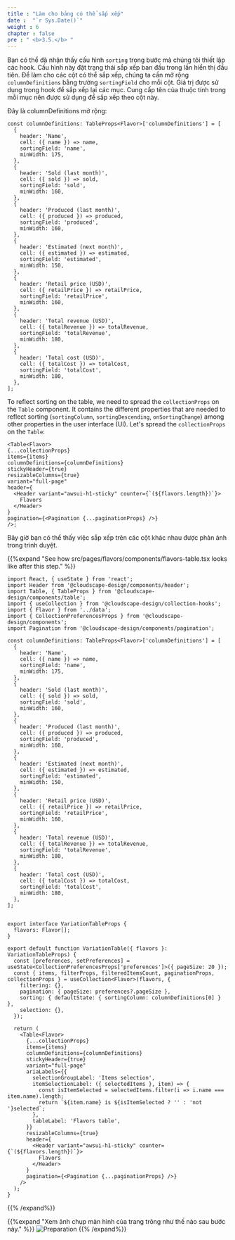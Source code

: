 ```yaml
---
title : "Làm cho bảng có thể sắp xếp"
date :  "`r Sys.Date()`" 
weight : 6 
chapter : false
pre : " <b>3.5.</b> "
---
```

Bạn có thể đã nhận thấy cấu hình ``sorting`` trong bước mà chúng tôi thiết lập các hook. Cấu hình này đặt trạng thái sắp xếp ban đầu trong lần hiển thị đầu tiên. Để làm cho các cột có thể sắp xếp, chúng ta cần mở rộng ``columnDefinitions`` bằng trường ``sortingField`` cho mỗi cột. Giá trị được sử dụng trong hook để sắp xếp lại các mục. Cung cấp tên của thuộc tính trong mỗi mục nên được sử dụng để sắp xếp theo cột này.

Đây là columnDefinitions mở rộng:

  ```
  const columnDefinitions: TableProps<Flavor>['columnDefinitions'] = [
    {
      header: 'Name',
      cell: ({ name }) => name,
      sortingField: 'name',
      minWidth: 175,
    },
    {
      header: 'Sold (last month)',
      cell: ({ sold }) => sold,
      sortingField: 'sold',
      minWidth: 160,
    },
    {
      header: 'Produced (last month)',
      cell: ({ produced }) => produced,
      sortingField: 'produced',
      minWidth: 160,
    },
    {
      header: 'Estimated (next month)',
      cell: ({ estimated }) => estimated,
      sortingField: 'estimated',
      minWidth: 150,
    },
    {
      header: 'Retail price (USD)',
      cell: ({ retailPrice }) => retailPrice,
      sortingField: 'retailPrice',
      minWidth: 160,
    },
    {
      header: 'Total revenue (USD)',
      cell: ({ totalRevenue }) => totalRevenue,
      sortingField: 'totalRevenue',
      minWidth: 180,
    },
    {
      header: 'Total cost (USD)',
      cell: ({ totalCost }) => totalCost,
      sortingField: 'totalCost',
      minWidth: 180,
    },
  ];

  ```

To reflect sorting on the table, we need to spread the ``collectionProps`` on the ``Table`` component. It contains the different properties that are needed to reflect sorting (``sortingColumn``, ``sortingDescending``, ``onSortingChange``) among other properties in the user interface (UI). Let's spread the ``collectionProps`` on the ``Table``:
  ```
  <Table<Flavor>
  {...collectionProps}
  items={items}
  columnDefinitions={columnDefinitions}
  stickyHeader={true}
  resizableColumns={true}
  variant="full-page"
  header={
    <Header variant="awsui-h1-sticky" counter={`(${flavors.length})`}>
      Flavors
    </Header>
  }
  pagination={<Pagination {...paginationProps} />}
/>;

  ```

Bây giờ bạn có thể thấy việc sắp xếp trên các cột khác nhau được phản ánh trong trình duyệt.

{{%expand "See how src/pages/flavors/components/flavors-table.tsx looks like after this step." %}}
```
import React, { useState } from 'react';
import Header from '@cloudscape-design/components/header';
import Table, { TableProps } from '@cloudscape-design/components/table';
import { useCollection } from '@cloudscape-design/collection-hooks';
import { Flavor } from '../data';
import { CollectionPreferencesProps } from '@cloudscape-design/components';
import Pagination from '@cloudscape-design/components/pagination';

const columnDefinitions: TableProps<Flavor>['columnDefinitions'] = [
  {
    header: 'Name',
    cell: ({ name }) => name,
    sortingField: 'name',
    minWidth: 175,
  },
  {
    header: 'Sold (last month)',
    cell: ({ sold }) => sold,
    sortingField: 'sold',
    minWidth: 160,
  },
  {
    header: 'Produced (last month)',
    cell: ({ produced }) => produced,
    sortingField: 'produced',
    minWidth: 160,
  },
  {
    header: 'Estimated (next month)',
    cell: ({ estimated }) => estimated,
    sortingField: 'estimated',
    minWidth: 150,
  },
  {
    header: 'Retail price (USD)',
    cell: ({ retailPrice }) => retailPrice,
    sortingField: 'retailPrice',
    minWidth: 160,
  },
  {
    header: 'Total revenue (USD)',
    cell: ({ totalRevenue }) => totalRevenue,
    sortingField: 'totalRevenue',
    minWidth: 180,
  },
  {
    header: 'Total cost (USD)',
    cell: ({ totalCost }) => totalCost,
    sortingField: 'totalCost',
    minWidth: 180,
  },
];


export interface VariationTableProps {
  flavors: Flavor[];
}

export default function VariationTable({ flavors }: VariationTableProps) {
  const [preferences, setPreferences] = useState<CollectionPreferencesProps['preferences']>({ pageSize: 20 });
  const { items, filterProps, filteredItemsCount, paginationProps, collectionProps } = useCollection<Flavor>(flavors, {
    filtering: {},
    pagination: { pageSize: preferences?.pageSize },
    sorting: { defaultState: { sortingColumn: columnDefinitions[0] } },
    selection: {},
  });

  return (
    <Table<Flavor>
      {...collectionProps}
      items={items}
      columnDefinitions={columnDefinitions}
      stickyHeader={true}
      variant="full-page"
      ariaLabels={{
        selectionGroupLabel: 'Items selection',
        itemSelectionLabel: ({ selectedItems }, item) => {
          const isItemSelected = selectedItems.filter(i => i.name === item.name).length;
          return `${item.name} is ${isItemSelected ? '' : 'not '}selected`;
        },
        tableLabel: 'Flavors table',
      }}
      resizableColumns={true}
      header={
        <Header variant="awsui-h1-sticky" counter={`(${flavors.length})`}>
          Flavors
        </Header>
      }
      pagination={<Pagination {...paginationProps} />}
    />
  );
}
```
{{% /expand%}}

{{%expand "Xem ảnh chụp màn hình của trang trông như thế nào sau bước này." %}}
![Preparation](/images/17.png?false&width=90pc)
{{% /expand%}}
